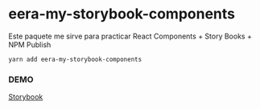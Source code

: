 # eera-my-storybook-components

Este paquete me sirve para practicar React Components + Story Books + NPM Publish

```
yarn add eera-my-storybook-components
```

### DEMO

[Storybook](https://edgardalas.github.io/storybooks-components/)
